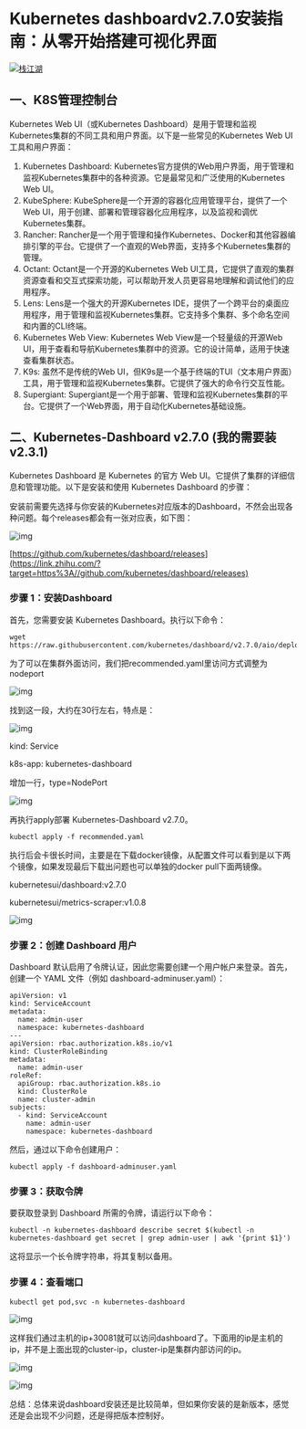 # Kubernetes dashboardv2.7.0安装指南：从零开始搭建可视化界面

[![栈江湖](https://pica.zhimg.com/v2-f88115f7df1b9e05749ffb11e7b9a43c_l.jpg?source=172ae18b)](https://www.zhihu.com/people/hankzhou007)



## 一、K8S管理控制台

Kubernetes Web UI（或Kubernetes Dashboard）是用于管理和监视Kubernetes集群的不同工具和用户界面。以下是一些常见的Kubernetes Web UI工具和用户界面：

1. Kubernetes Dashboard: Kubernetes官方提供的Web用户界面，用于管理和监视Kubernetes集群中的各种资源。它是最常见和广泛使用的Kubernetes Web UI。
2. KubeSphere: KubeSphere是一个开源的容器化应用管理平台，提供了一个Web UI，用于创建、部署和管理容器化应用程序，以及监视和调优Kubernetes集群。
3. Rancher: Rancher是一个用于管理和操作Kubernetes、Docker和其他容器编排引擎的平台。它提供了一个直观的Web界面，支持多个Kubernetes集群的管理。
4. Octant: Octant是一个开源的Kubernetes Web UI工具，它提供了直观的集群资源查看和交互式探索功能，可以帮助开发人员更容易地理解和调试他们的应用程序。
5. Lens: Lens是一个强大的开源Kubernetes IDE，提供了一个跨平台的桌面应用程序，用于管理和监视Kubernetes集群。它支持多个集群、多个命名空间和内置的CLI终端。
6. Kubernetes Web View: Kubernetes Web View是一个轻量级的开源Web UI，用于查看和导航Kubernetes集群中的资源。它的设计简单，适用于快速查看集群状态。
7. K9s: 虽然不是传统的Web UI，但K9s是一个基于终端的TUI（文本用户界面）工具，用于管理和监视Kubernetes集群。它提供了强大的命令行交互性能。
8. Supergiant: Supergiant是一个用于部署、管理和监视Kubernetes集群的平台。它提供了一个Web界面，用于自动化Kubernetes基础设施。

## 二、Kubernetes-Dashboard v2.7.0 (我的需要装v2.3.1)

Kubernetes Dashboard 是 Kubernetes 的官方 Web UI。它提供了集群的详细信息和管理功能。以下是安装和使用 Kubernetes Dashboard 的步骤：

安装前需要先选择与你安装的Kubernetes对应版本的Dashboard，不然会出现各种问题。每个releases都会有一张对应表，如下图：

![img](https://pic2.zhimg.com/80/v2-ca03fa8f3efde0d4ccff7828d88c9839_1440w.jpg)



[https://github.com/kubernetes/dashboard/releases](https://link.zhihu.com/?target=https%3A//github.com/kubernetes/dashboard/releases)

### 步骤 1：安装Dashboard

首先，您需要安装 Kubernetes Dashboard。执行以下命令：

```text
wget https://raw.githubusercontent.com/kubernetes/dashboard/v2.7.0/aio/deploy/recommended.yaml
```

为了可以在集群外面访问，我们把recommended.yaml里访问方式调整为nodeport



![img](https://pic2.zhimg.com/80/v2-21386ebdad0215e1dd964509aad28d4d_1440w.jpg)



找到这一段，大约在30行左右，特点是：



![img](https://pic2.zhimg.com/80/v2-3f5c9ae33e66aaf3d2d27a941ef1952d_1440w.webp)



kind: Service

k8s-app: kubernetes-dashboard

增加一行，type=NodePort



![img](https://pic1.zhimg.com/80/v2-6d7dc04ea743c510bf184b5b496a8b08_1440w.webp)



再执行apply部署 Kubernetes-Dashboard v2.7.0。

```text
kubectl apply -f recommended.yaml
```

执行后会卡很长时间，主要是在下载docker镜像，从配置文件可以看到是以下两个镜像，如果发现最后下载出问题也可以单独的docker pull下面两镜像。

kubernetesui/dashboard:v2.7.0

kubernetesui/metrics-scraper:v1.0.8



![img](https://pic3.zhimg.com/80/v2-2e4ac424463edb59cb2263a4a2427a4e_1440w.webp)



### 步骤 2：创建 Dashboard 用户

Dashboard 默认启用了令牌认证，因此您需要创建一个用户帐户来登录。首先，创建一个 YAML 文件（例如 dashboard-adminuser.yaml）：

```text
apiVersion: v1
kind: ServiceAccount
metadata:
  name: admin-user
  namespace: kubernetes-dashboard
---
apiVersion: rbac.authorization.k8s.io/v1
kind: ClusterRoleBinding
metadata:
  name: admin-user
roleRef:
  apiGroup: rbac.authorization.k8s.io
  kind: ClusterRole
  name: cluster-admin
subjects:
  - kind: ServiceAccount
    name: admin-user
    namespace: kubernetes-dashboard
```

然后，通过以下命令创建用户：

```text
kubectl apply -f dashboard-adminuser.yaml
```

### 步骤 3：获取令牌

要获取登录到 Dashboard 所需的令牌，请运行以下命令：

```text
kubectl -n kubernetes-dashboard describe secret $(kubectl -n kubernetes-dashboard get secret | grep admin-user | awk '{print $1}')
```

这将显示一个长令牌字符串，将其复制以备用。

### 步骤 4：查看端口

```text
kubectl get pod,svc -n kubernetes-dashboard
```



![img](https://pic3.zhimg.com/80/v2-83a6b94aa12777a6f6e3101945d24aea_1440w.webp)



这样我们通过主机的ip+30081就可以访问dashboard了。下面用的ip是主机的ip，并不是上面出现的cluster-ip，cluster-ip是集群内部访问的ip。



![img](https://pic2.zhimg.com/80/v2-85376b4830cc918d00ba57d4554d6675_1440w.webp)





![img](https://pic1.zhimg.com/80/v2-56accdfc352b5c605b7cbbd5ff537594_1440w.webp)





总结：总体来说dashboard安装还是比较简单，但如果你安装的是新版本，感觉还是会出现不少问题，还是得把版本控制好。